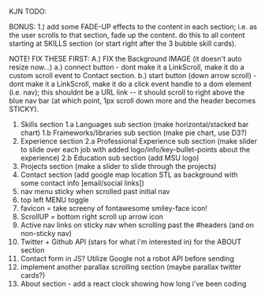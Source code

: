 KJN TODO:

BONUS:
1.) add some FADE-UP effects to the content in each section; i.e. as the user scrolls to that section, fade up the content. do this to all content starting at SKILLS section (or start right after the 3 bubble skill cards).

NOTE!
FIX THESE FIRST:
A.) FIX the Background IMAGE (it doesn't auto resize now...)
a.) connect button - dont make it a LinkScroll, make it do a custom scroll event to Contact section.
b.) start button (down arrow scroll) - dont make it a LinkScroll, make it do a click event handle to a dom element (i.e. nav); this shouldnt be a URL link -- it should scroll to right above the blue nav bar (at which point, 1px scroll down more and the header becomes STICKY).

1. Skills section
   1.a Languages sub section (make horizontal/stacked bar chart)
   1.b Frameworks/libraries sub section (make pie chart, use D3?)
2. Experience section
   2.a Professional Experience sub section (make slider to slide over each job with added logo/info/key-bullet-points about the experience)
   2.b Education sub section (add MSU logo)
3. Projects section (make a slider to slide through the projects)
4. Contact section (add google map location STL as background with some contact info [email/social links])
5. nav menu sticky when scrolled past initial nav
6. top left MENU toggle
7. favicon = take screeny of fontawesome smiley-face icon!
8. ScrollUP = bottom right scroll up arrow icon
9. Active nav links on sticky nav when scrolling past the #headers (and on non-sticky nav)
10. Twitter + Github API (stars for what i'm interested in) for the ABOUT section
11. Contact form in JS? Utilize Google not a robot API before sending
12. implement another parallax scrolling section (maybe parallax twitter cards?)
13. About section - add a react clock showing how long i've been coding

